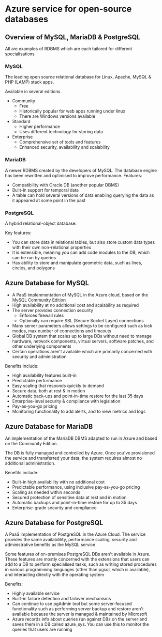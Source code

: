 # Azure service for open-source databases

## Overview of MySQL, MariaDB & PostgreSQL
All are examples of RDBMS which are each tailored for different specialisations

### MySQL
The leading open source relational database for Linux, Apache, MySQL & PHP (LAMP) stack apps.

Available in several editions
* Community
    * Free
    * Historically popular for web apps running under linux
    * There are Windows versions available
* Standard
    * Higher performance
    * Uses different technology for storing data
* Enterprise
    * Comprehensive set of tools and features
    * Enhanced security, availability and scalability

### MariaDB
A newer RDBMS created by the developers of MySQL. The database engine has been rewritten and optimised to improve performance.
Features:
* Compatibility with Oracle DB (another popular DBMS)
* Built-in support for temporal data
* A table can hold several versions of data enabling querying the data as it appeared at some point in the past

### PostgreSQL
A hybrid relational-object database. 

Key features: 
* You can store data in relational tables, but also store custom data types with their own non-relational properties
* It is extensible, meaning you can add code modules to the DB, which can be run by queries
* Has ability to store and manipulate geometric data, such as lines, circles, and polygons


## Azure Database for MySQL
* A PaaS implenmentation of MySQL in the Azure cloud, based on the MySQL Community Edition
* High availability at no additional cost and scalability as required
* The server provides connection security
    * Enforces firewall rules
    * Optionally can require SSL (Secure Socket Layer) connections
* Many server parameters allows settings to be configured such as lock modes, max number of connections and timeouts
* Global DB system that scales up to large DBs without need to manage hardware, network components, virtual servers, software patches, and other underlying components
* Certain operations aren't available which are primarily concerned with security and administration

Benefits include:
* High availability features built-in
* Predictable performance
* Easy scaling that responds quickly to demand
* Secure data, both at rest & in motion
* Automatic back-ups and point-in-time restore for the last 35 days
* Enterprise-level security & compliance with legislation
* Pay-as-you-go pricing
* Monitoring functionality to add alerts, and to view metrics and logs

## Azure Database for MariaDB
An implementation of the MariaDB DBMS adapted to run in Azure and based on the Community Edition.

The DB is fully managed and controlled by Azure. Once you've provisioned the service and transferred your data, the system requires almost no additional administration.

Benefits include:
* Built-in high availability with no additional cost
* Predictable performance, using inclusive pay-as-you-go pricing
* Scaling as needed within seconds
* Secured protection of sensitive data at rest and in motion
* Automatic backups and point-in-time restore for up to 35 days
* Enterprise-grade security and compliance

## Azure Database for PostgreSQL
A PaaS implementation of PostgreSQL in the Azure Cloud. The service provides the same availabilility, performance scaling, security and administrative benefits as the MySQL service

Some features of on-premises PostgreSQL DBs aren't available in Azure. These features are mostly concerned with the extensions that users can add to a DB to perform specialised tasks, such as writing stored procedures in various programming languages (other than pgsql, which is available), and interacting directly with the operating system

Benefits:
* Highly available service
* Built-in failure detection and failover mechanisms
* Can continue to use pgAdmin tool but some server-focused functionality such as performing server backup and restore aren't available because the server is managed & maintained by Microsoft
* Azure records info about queries run against DBs on the server and saves them in a DB called azure_sys. You can use this to monitor the queries that users are running